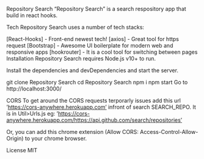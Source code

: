 Repository Search
“Repository Search” is a search respository app that build in react hooks.

Tech
Repository Search uses a number of tech stacks:

[React-Hooks] - Front-end newest tech!
[axios] - Great tool for https request
[Bootstrap] - Awesome UI boilerplate for modern web and responsive apps
[hookrouter] - It is a cool tool for switching between pages
Installation
Repository Search requires Node.js v10+ to run.

Install the dependencies and devDependencies and start the server.

git clone Repository Search
cd Repository Search
npm i
npm start
Go to http://localhost:3000/

CORS
To get around the CORS requests terporarly issues add this url ’https://cors-anywhere.herokuapp.com’ infront of search SEARCH_REPO. It is in Util>Urls.js
eg: ’https://cors-anywhere.herokuapp.com/https://api.github.com/search/repositories’

Or, you can add this chrome extension (Allow CORS: Access-Control-Allow-Origin) to your chrome browser.

License
MIT

